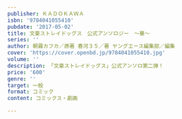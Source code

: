 ```yaml
---
publisher: ＫＡＤＯＫＡＷＡ
isbn: '9784041055410'
pubdate: '2017-05-02'
title: 文豪ストレイドッグス　公式アンソロジー　～華～
series: ''
author: 朝霧カフカ／原著 春河３５／著 ヤングエース編集部／編集
cover: 'https://cover.openbd.jp/9784041055410.jpg'
volume: ''
description: 「文豪ストレイドッグス」公式アンソロ第二弾！
price: '600'
genre: ''
target: 一般
format: コミック
content: コミックス・劇画

---
```

